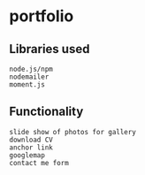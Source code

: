 # portfolio
## Libraries used
    node.js/npm
    nodemailer
    moment.js

## Functionality 
    slide show of photos for gallery
    download CV
    anchor link 
    googlemap
    contact me form 
    
